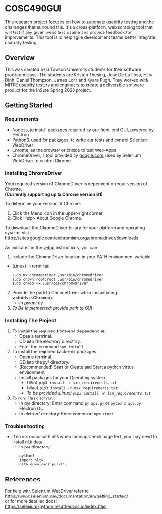 
# COSC490GUI
This research project focuses on how to automate usability testing and the challenges that surround this. It's a cross-platform, web scraping tool that will test if any given website is usable and provide feedback for improvements. This tool is to help agile development teams better integrate usability testing.

## Overview
This was created by 6 Towson University students for their software practicum class. The students are Kristen Thesing, Jose De La Rosa, Heiu Dinh, Daniel Thompson, James Lohr and Kyara Pugh. They worked with MITRE usabilty testers and engineers to create a deliverable software product for the InSure Spring 2020 project. 

## Getting Started

### Requirements  
- Node.js, to install packages required by our front-end GUI, powered by Electron
- Python3, used for packages, to write our tests and control Selenium WebDriver
- Chrome, as the browser of choice to test Web-Apps
- ChromeDriver, a tool provided by [google.com](https://sites.google.com/a/chromium.org/chromedriver/home "ChromeDriver Documentation"), used by Selenium WebDriver to control Chrome. 

### Installing ChromeDriver 

Your required version of ChromeDriver is dependent on your version of Chrome.  
**(Currently supporting up to Chrome version 81)**  

To determine your version of Chrome:
1. Click the Menu Icon in the upper-right corner.  
2. Click Help> About Google Chrome.  

To download the ChromeDriver binary for your platform and operating system, visit:  
https://sites.google.com/a/chromium.org/chromedriver/downloads  

As indicated in the [setup](https://sites.google.com/a/chromium.org/chromedriver/getting-started) instructions, you can:
1. Include the ChromeDriver location in your PATH environment variable.
  * (Linux) In terminal: 
    ```
    sudo mv chromedriver /usr/bin/chromedriver
    sudo chown root:root /usr/bin/chromedriver
    sudo chmod +x /usr/bin/chromedriver
    ```
2. Provide the path to ChromeDriver when instantiating webdriver.Chrome().
   * *in py/api.py*
3. *To Be Implemented: provide path to GUI*

### Installing The Project

1. To install the required front-end dependencies:  
   * Open a terminal.
   * CD into the electron/ directory.
   * Enter the command `npm install`
2. To install the required back-end packages:   
   * Open a terminal.
   * CD into the py/ directory.
   * (Recommended) Start or Create and Start a python virtual environment.
   * Install packages for your Operating system
      * (Win) `pip3 install -r win_requirements.txt`
      * (Mac) `pip3 install -r osx_requirements.txt`
      * *To be provided (Linux) `pip3 install -r lin_requirements.txt`*
3. To run: 
    Flask server:
    * In py/ directory: 
      Enter command `py api.py` or `python3 api.py`
    Electron GUI:
    * In eletron/ directory: 
      Enter command `npm start`
   
### Troubleshooting
* If errors occur with nltk when running Check page text, you may need to install nltk data  
  * In py/ directory:
    ```
    python3
    import nltk
    nltk.download('punkt')
    ```
    
## References

For help with Selenium WebDriver refer to:  
https://www.selenium.dev/documentation/en/getting_started/  
or for more detailed docs:  
https://selenium-python.readthedocs.io/index.html

